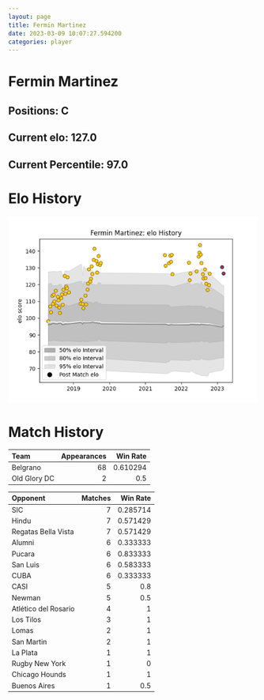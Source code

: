 ```yaml
---  
layout: page  
title: Fermin Martinez  
date: 2023-03-09 10:07:27.594200  
categories: player  
---
```

# Fermin Martinez

## Positions: C

## Current elo: 127.0

## Current Percentile: 97.0

# Elo History


![elo history](history_FerminMartinez.png)
# Match History


| Team         |   Appearances |   Win Rate |
|:-------------|--------------:|-----------:|
| Belgrano     |            68 |   0.610294 |
| Old Glory DC |             2 |   0.5      |

| Opponent             |   Matches |   Win Rate |
|:---------------------|----------:|-----------:|
| SIC                  |         7 |   0.285714 |
| Hindu                |         7 |   0.571429 |
| Regatas Bella Vista  |         7 |   0.571429 |
| Alumni               |         6 |   0.333333 |
| Pucara               |         6 |   0.833333 |
| San Luis             |         6 |   0.583333 |
| CUBA                 |         6 |   0.333333 |
| CASI                 |         5 |   0.8      |
| Newman               |         5 |   0.5      |
| Atlético del Rosario |         4 |   1        |
| Los Tilos            |         3 |   1        |
| Lomas                |         2 |   1        |
| San Martin           |         2 |   1        |
| La Plata             |         1 |   1        |
| Rugby New York       |         1 |   0        |
| Chicago Hounds       |         1 |   1        |
| Buenos Aires         |         1 |   0.5      |